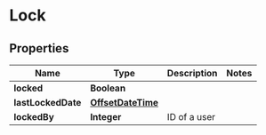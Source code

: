 
# Lock

## Properties
Name | Type | Description | Notes
------------ | ------------- | ------------- | -------------
**locked** | **Boolean** |  | 
**lastLockedDate** | [**OffsetDateTime**](OffsetDateTime.md) |  | 
**lockedBy** | **Integer** | ID of a user | 



